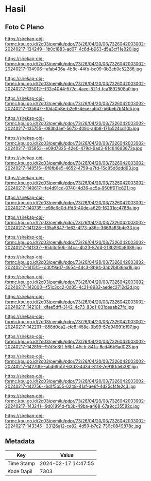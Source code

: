 # Hasil

## Foto C Plano

https://sirekap-obj-formc.kpu.go.id/2c03/pemilu/pdpr/73/26/04/20/03/7326042003002-20240217-134249--1b0c1883-ad97-4c6d-b963-d5a3cf11e820.jpg

https://sirekap-obj-formc.kpu.go.id/2c03/pemilu/pdpr/73/26/04/20/03/7326042003002-20240217-134906--afab436a-4b8e-44fb-bc09-0b2eb0c52286.jpg

https://sirekap-obj-formc.kpu.go.id/2c03/pemilu/pdpr/73/26/04/20/03/7326042003002-20240217-135012--f32c4044-577c-4aee-821d-fca1892508a0.jpg

https://sirekap-obj-formc.kpu.go.id/2c03/pemilu/pdpr/73/26/04/20/03/7326042003002-20240217-135647--f0da0b8e-b2e9-4ece-abb2-b6beb7bf4fc5.jpg

https://sirekap-obj-formc.kpu.go.id/2c03/pemilu/pdpr/73/26/04/20/03/7326042003002-20240217-135755--083b3aef-5673-409c-a4b8-171b524cd10b.jpg

https://sirekap-obj-formc.kpu.go.id/2c03/pemilu/pdpr/73/26/04/20/03/7326042003002-20240217-135853--e09d7825-42e0-479d-9ad3-81c64663673a.jpg

https://sirekap-obj-formc.kpu.go.id/2c03/pemilu/pdpr/73/26/04/20/03/7326042003002-20240217-140515--9f8fb8e5-4652-4759-a7fd-15c85d6ddd93.jpg

https://sirekap-obj-formc.kpu.go.id/2c03/pemilu/pdpr/73/26/04/20/03/7326042003002-20240217-140617--fe4d91cd-0740-4d36-ac5a-950ff011c821.jpg

https://sirekap-obj-formc.kpu.go.id/2c03/pemilu/pdpr/73/26/04/20/03/7326042003002-20240217-140735--e98c6c0d-ffd3-40de-a629-16231cc4788a.jpg

https://sirekap-obj-formc.kpu.go.id/2c03/pemilu/pdpr/73/26/04/20/03/7326042003002-20240217-141228--f35a5847-1e62-4f73-a86c-3669a83b4e33.jpg

https://sirekap-obj-formc.kpu.go.id/2c03/pemilu/pdpr/73/26/04/20/03/7326042003002-20240217-141337--65b3d50b-34ca-4b23-87d4-213b290a8689.jpg

https://sirekap-obj-formc.kpu.go.id/2c03/pemilu/pdpr/73/26/04/20/03/7326042003002-20240217-141515--dd0f9ad7-4654-44c3-8b64-3ab2b836aa18.jpg

https://sirekap-obj-formc.kpu.go.id/2c03/pemilu/pdpr/73/26/04/20/03/7326042003002-20240217-142003--f51c3cc2-0d35-4c21-8983-aedec3712d3d.jpg

https://sirekap-obj-formc.kpu.go.id/2c03/pemilu/pdpr/73/26/04/20/03/7326042003002-20240217-142101--dfae5dff-3142-4c73-83c1-031deaab27fc.jpg

https://sirekap-obj-formc.kpu.go.id/2c03/pemilu/pdpr/73/26/04/20/03/7326042003002-20240217-142201--858d0ca2-cfc8-458e-9b99-57d94991b197.jpg

https://sirekap-obj-formc.kpu.go.id/2c03/pemilu/pdpr/73/26/04/20/03/7326042003002-20240217-142816--97d3e8ff-56bf-45cb-841a-6ad46b6ad023.jpg

https://sirekap-obj-formc.kpu.go.id/2c03/pemilu/pdpr/73/26/04/20/03/7326042003002-20240217-142700--abd69bb1-63d3-4d3d-8118-7e9181deb38f.jpg

https://sirekap-obj-formc.kpu.go.id/2c03/pemilu/pdpr/73/26/04/20/03/7326042003002-20240217-142756--6d1f5b55-0248-41af-ae6f-4d25cf4fe2c3.jpg

https://sirekap-obj-formc.kpu.go.id/2c03/pemilu/pdpr/73/26/04/20/03/7326042003002-20240217-143241--9d01891d-fb3b-49ba-a468-67a9cc35582c.jpg

https://sirekap-obj-formc.kpu.go.id/2c03/pemilu/pdpr/73/26/04/20/03/7326042003002-20240217-143345--33126a12-ce82-4d50-b7c2-736c0849878c.jpg


## Metadata

| Key        | Value               |
| ---------- | ------------------- |
| Time Stamp | 2024-02-17 14:47:55 |
| Kode Dapil | 7303                |



